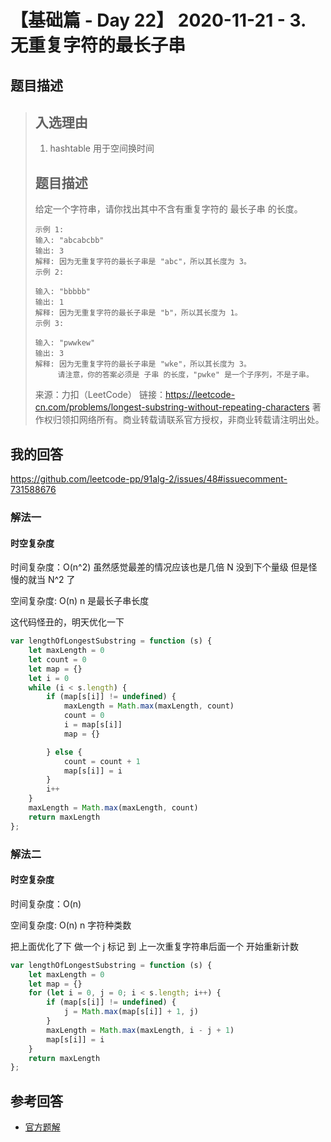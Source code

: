 # 【基础篇 - Day 22】 2020-11-21 - 3. 无重复字符的最长子串

## 题目描述

> ## 入选理由
>
> 1. hashtable 用于空间换时间
>
> ## 题目描述
>
> 给定一个字符串，请你找出其中不含有重复字符的 最长子串 的长度。
>
> ```
> 示例 1:
> 输入: "abcabcbb"
> 输出: 3
> 解释: 因为无重复字符的最长子串是 "abc"，所以其长度为 3。
> 示例 2:
>
> 输入: "bbbbb"
> 输出: 1
> 解释: 因为无重复字符的最长子串是 "b"，所以其长度为 1。
> 示例 3:
>
> 输入: "pwwkew"
> 输出: 3
> 解释: 因为无重复字符的最长子串是 "wke"，所以其长度为 3。
>      请注意，你的答案必须是 子串 的长度，"pwke" 是一个子序列，不是子串。
> ```
>
> 来源：力扣（LeetCode）
> 链接：https://leetcode-cn.com/problems/longest-substring-without-repeating-characters
> 著作权归领扣网络所有。商业转载请联系官方授权，非商业转载请注明出处。

## 我的回答

https://github.com/leetcode-pp/91alg-2/issues/48#issuecomment-731588676

### 解法一

#### 时空复杂度

时间复杂度：O(n^2) 虽然感觉最差的情况应该也是几倍 N 没到下个量级 但是怪慢的就当 N^2 了

空间复杂度: O(n) n 是最长子串长度

这代码怪丑的，明天优化一下

```JavaScript
var lengthOfLongestSubstring = function (s) {
    let maxLength = 0
    let count = 0
    let map = {}
    let i = 0
    while (i < s.length) {
        if (map[s[i]] != undefined) {
            maxLength = Math.max(maxLength, count)
            count = 0
            i = map[s[i]]
            map = {}

        } else {
            count = count + 1
            map[s[i]] = i
        }
        i++
    }
    maxLength = Math.max(maxLength, count)
    return maxLength
};
```

### 解法二

#### 时空复杂度

时间复杂度：O(n)

空间复杂度: O(n) n 字符种类数

把上面优化了下 做一个 j 标记 到 上一次重复字符串后面一个 开始重新计数

```JavaScript
var lengthOfLongestSubstring = function (s) {
    let maxLength = 0
    let map = {}
    for (let i = 0, j = 0; i < s.length; i++) {
        if (map[s[i]] != undefined) {
            j = Math.max(map[s[i]] + 1, j)
        }
        maxLength = Math.max(maxLength, i - j + 1)
        map[s[i]] = i
    }
    return maxLength
};
```

## 参考回答

- [官方题解](https://github.com/leetcode-pp/91alg-2/blob/master/solution/basic/d22.longest-substring-without-repeating-characters.md)
